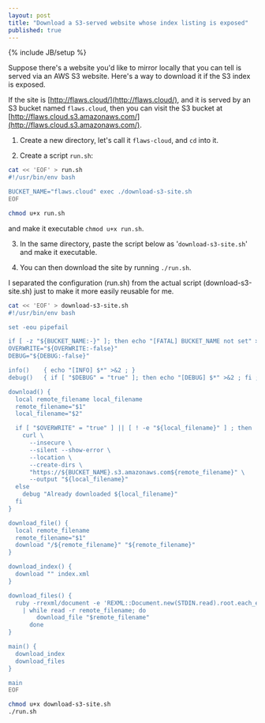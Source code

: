 ```yaml
---
layout: post
title: "Download a S3-served website whose index listing is exposed"
published: true
---
```

{% include JB/setup %}

Suppose there's a website you'd like to mirror locally that you can tell is served via an
AWS S3 website. Here's a way to download it if the S3 index is exposed.

If the site is [http://flaws.cloud/](http://flaws.cloud/), and it is served by an S3
bucket named `flaws.cloud`, then you can visit the S3 bucket at
[http://flaws.cloud.s3.amazonaws.com/](http://flaws.cloud.s3.amazonaws.com/).

1) Create a new directory, let's call it `flaws-cloud`, and `cd` into it.

2) Create a script `run.sh`:

```bash
cat << 'EOF' > run.sh
#!/usr/bin/env bash

BUCKET_NAME="flaws.cloud" exec ./download-s3-site.sh
EOF

chmod u+x run.sh

```

and make it executable `chmod u+x run.sh`.

3) In the same directory, paste the script below as '`download-s3-site.sh`' and make it executable.

4) You can then download the site by running `./run.sh`.

I separated the configuration (run.sh) from the actual script (download-s3-site.sh) just to make it more
easily reusable for me.

```bash
cat << 'EOF' > download-s3-site.sh
#!/usr/bin/env bash

set -eou pipefail

if [ -z "${BUCKET_NAME:-}" ]; then echo "[FATAL] BUCKET_NAME not set" >&2 ; exit 1; fi
OVERWRITE="${OVERWRITE:-false}"
DEBUG="${DEBUG:-false}"

info()    { echo "[INFO] $*" >&2 ; }
debug()   { if [ "$DEBUG" = "true" ]; then echo "[DEBUG] $*" >&2 ; fi ; }

download() {
  local remote_filename local_filename
  remote_filename="$1"
  local_filename="$2"

  if [ "$OVERWRITE" = "true" ] || [ ! -e "${local_filename}" ] ; then
    curl \
      --insecure \
      --silent --show-error \
      --location \
      --create-dirs \
      "https://${BUCKET_NAME}.s3.amazonaws.com${remote_filename}" \
      --output "${local_filename}"
  else
    debug "Already downloaded ${local_filename}"
  fi
}

download_file() {
  local remote_filename
  remote_filename="$1"
  download "/${remote_filename}" "${remote_filename}"
}

download_index() {
  download "" index.xml
}

download_files() {
  ruby -rrexml/document -e 'REXML::Document.new(STDIN.read).root.each_element("//Key") {|elem| puts elem.text }' < index.xml \
    | while read -r remote_filename; do
        download_file "$remote_filename"
      done
}

main() {
  download_index
  download_files
}

main
EOF

chmod u+x download-s3-site.sh
./run.sh

```
